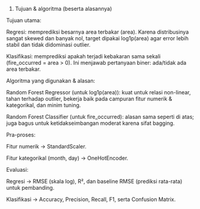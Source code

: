 1) Tujuan & algoritma (beserta alasannya)

Tujuan utama:

Regresi: memprediksi besarnya area terbakar (area). Karena distribusinya sangat skewed dan banyak nol, target dipakai log1p(area) agar error lebih stabil dan tidak didominasi outlier.

Klasifikasi: memprediksi apakah terjadi kebakaran sama sekali (fire_occurred = area > 0). Ini menjawab pertanyaan biner: ada/tidak ada area terbakar.

Algoritma yang digunakan & alasan:

Random Forest Regressor (untuk log1p(area)): kuat untuk relasi non-linear, tahan terhadap outlier, bekerja baik pada campuran fitur numerik & kategorikal, dan minim tuning.

Random Forest Classifier (untuk fire_occurred): alasan sama seperti di atas; juga bagus untuk ketidakseimbangan moderat karena sifat bagging.

Pra-proses:

Fitur numerik → StandardScaler.

Fitur kategorikal (month, day) → OneHotEncoder.

Evaluasi:

Regresi → RMSE (skala log), R², dan baseline RMSE (prediksi rata-rata) untuk pembanding.

Klasifikasi → Accuracy, Precision, Recall, F1, serta Confusion Matrix.
